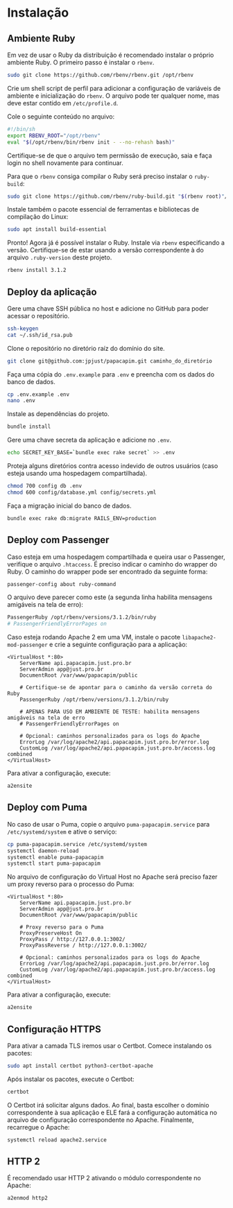 # Instalação

## Ambiente Ruby

Em vez de usar o Ruby da distribuição é recomendado instalar o próprio ambiente Ruby. O primeiro passo é instalar o `rbenv`.

```sh
sudo git clone https://github.com/rbenv/rbenv.git /opt/rbenv
```

Crie um shell script de perfil para adicionar a configuração de variáveis de ambiente e inicialização do `rbenv`. O arquivo pode ter qualquer nome, mas deve estar contido em `/etc/profile.d`.

Cole o seguinte conteúdo no arquivo:

```sh
#!/bin/sh
export RBENV_ROOT="/opt/rbenv"
eval "$(/opt/rbenv/bin/rbenv init - --no-rehash bash)"
```

Certifique-se de que o arquivo tem permissão de execução, saia e faça login no shell novamente para continuar.

Para que o `rbenv` consiga compilar o Ruby será preciso instalar o `ruby-build`:

```sh
sudo git clone https://github.com/rbenv/ruby-build.git "$(rbenv root)"/plugins/ruby-build
```

Instale também o pacote essencial de ferramentas e bibliotecas de compilação do Linux:

```sh
sudo apt install build-essential
```

Pronto! Agora já é possível instalar o Ruby. Instale via `rbenv` especificando a versão. Certifique-se de estar usando a versão correspondente à do arquivo `.ruby-version` deste projeto.

```sh
rbenv install 3.1.2
```

## Deploy da aplicação

Gere uma chave SSH pública no host e adicione no GitHub para poder acessar o repositório.

```sh
ssh-keygen
cat ~/.ssh/id_rsa.pub
```

Clone o repositório no diretório raíz do domínio do site.

```sh
git clone git@github.com:jpjust/papacapim.git caminho_do_diretório
```

Faça uma cópia do `.env.example` para `.env` e preencha com os dados do banco de dados.

```sh
cp .env.example .env
nano .env
```

Instale as dependências do projeto.

```sh
bundle install
```

Gere uma chave secreta da aplicação e adicione no `.env`.

```sh
echo SECRET_KEY_BASE=`bundle exec rake secret` >> .env
```

Proteja alguns diretórios contra acesso indevido de outros usuários (caso esteja usando uma hospedagem compartilhada).

```sh
chmod 700 config db .env
chmod 600 config/database.yml config/secrets.yml
```

Faça a migração inicial do banco de dados.

```sh
bundle exec rake db:migrate RAILS_ENV=production
```

## Deploy com Passenger

Caso esteja em uma hospedagem compartilhada e queira usar o Passenger, verifique o arquivo `.htaccess`. É preciso indicar o caminho do wrapper do Ruby. O caminho do wrapper pode ser encontrado da seguinte forma:

```sh
passenger-config about ruby-command
```

O arquivo deve parecer como este (a segunda linha habilita mensagens amigáveis na tela de erro):

```sh
PassengerRuby /opt/rbenv/versions/3.1.2/bin/ruby
# PassengerFriendlyErrorPages on
```

Caso esteja rodando Apache 2 em uma VM, instale o pacote `libapache2-mod-passenger` e crie a seguinte configuração para a aplicação:

```
<VirtualHost *:80>
    ServerName api.papacapim.just.pro.br
    ServerAdmin app@just.pro.br
    DocumentRoot /var/www/papacapim/public

    # Certifique-se de apontar para o caminho da versão correta do Ruby
    PassengerRuby /opt/rbenv/versions/3.1.2/bin/ruby

    # APENAS PARA USO EM AMBIENTE DE TESTE: habilita mensagens amigáveis na tela de erro
    # PassengerFriendlyErrorPages on

    # Opcional: caminhos personalizados para os logs do Apache
    ErrorLog /var/log/apache2/api.papacapim.just.pro.br/error.log
    CustomLog /var/log/apache2/api.papacapim.just.pro.br/access.log combined
</VirtualHost>
```

Para ativar a configuração, execute:

```sh
a2ensite
```

## Deploy com Puma

No caso de usar o Puma, copie o arquivo `puma-papacapim.service` para `/etc/systemd/system` e ative o serviço:

```sh
cp puma-papacapim.service /etc/systemd/system
systemctl daemon-reload
systemctl enable puma-papacapim
systemctl start puma-papacapim
```

No arquivo de configuração do Virtual Host no Apache será preciso fazer um proxy reverso para o processo do Puma:

```
<VirtualHost *:80>
    ServerName api.papacapim.just.pro.br
    ServerAdmin app@just.pro.br
    DocumentRoot /var/www/papacapim/public

    # Proxy reverso para o Puma
    ProxyPreserveHost On
    ProxyPass / http://127.0.0.1:3002/
    ProxyPassReverse / http://127.0.0.1:3002/

    # Opcional: caminhos personalizados para os logs do Apache
    ErrorLog /var/log/apache2/api.papacapim.just.pro.br/error.log
    CustomLog /var/log/apache2/api.papacapim.just.pro.br/access.log combined
</VirtualHost>
```

Para ativar a configuração, execute:

```sh
a2ensite
```

## Configuração HTTPS

Para ativar a camada TLS iremos usar o Certbot. Comece instalando os pacotes:

```sh
sudo apt install certbot python3-certbot-apache
```

Após instalar os pacotes, execute o Certbot:

```sh
certbot
```

O Certbot irá solicitar alguns dados. Ao final, basta escolher o domínio correspondente à sua aplicação e ELE fará a configuração automática no arquivo de configuração correspondente no Apache. Finalmente, recarregue o Apache:

```sh
systemctl reload apache2.service
```

## HTTP 2

É recomendado usar HTTP 2 ativando o módulo correspondente no Apache:

```sh
a2enmod http2
```
